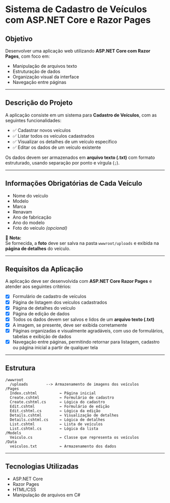 # Sistema de Cadastro de Veículos com ASP.NET Core e Razor Pages

## Objetivo

Desenvolver uma aplicação web utilizando **ASP.NET Core com Razor Pages**, com foco em:

- Manipulação de arquivos texto
- Estruturação de dados
- Organização visual da interface
- Navegação entre páginas

---

## Descrição do Projeto

A aplicação consiste em um sistema para **Cadastro de Veículos**, com as seguintes funcionalidades:

- ✅ Cadastrar novos veículos  
- ✅ Listar todos os veículos cadastrados  
- ✅ Visualizar os detalhes de um veículo específico  
- ✅ Editar os dados de um veículo existente  

Os dados devem ser armazenados em **arquivo texto (.txt)** com formato estruturado, usando separação por ponto e vírgula (`;`).

---

## Informações Obrigatórias de Cada Veículo

- Nome do veículo  
- Modelo  
- Marca  
- Renavam  
- Ano de fabricação  
- Ano do modelo  
- Foto do veículo *(opcional)*  

📌 **Nota:**  
Se fornecida, a **foto** deve ser salva na pasta `wwwroot/uploads` e exibida na **página de detalhes** do veículo.

---

## Requisitos da Aplicação

A aplicação deve ser desenvolvida com **ASP.NET Core Razor Pages** e atender aos seguintes critérios:

- [x] Formulário de cadastro de veículos  
- [x] Página de listagem dos veículos cadastrados  
- [x] Página de detalhes do veículo  
- [x] Página de edição de dados  
- [x] Todos os dados devem ser salvos e lidos de um **arquivo texto (.txt)**  
- [x] A imagem, se presente, deve ser exibida corretamente  
- [x] Páginas organizadas e visualmente agradáveis, com uso de formulários, tabelas e exibição de dados  
- [x] Navegação entre páginas, permitindo retornar para listagem, cadastro ou página inicial a partir de qualquer tela  

---

## Estrutura 

```
/wwwroot
  /uploads        --> Armazenamento de imagens dos veículos
/Pages
  Index.cshtml          ← Página inicial
  Create.cshtml         ← Formulário de cadastro
  Create.cshtml.cs      ← Lógica do cadastro
  Edit.cshtml           ← Formulário de edição
  Edit.cshtml.cs        ← Lógica da edição
  Details.cshtml        ← Visualização de detalhes
  Details.cshtml.cs     ← Lógica de detalhes
  List.cshtml           ← Lista de veículos
  List.cshtml.cs        ← Lógica da lista
/Models
  Veiculo.cs            ← Classe que representa os veículos
/Data
  veiculos.txt          ← Armazenamento dos dados

```

---

## Tecnologias Utilizadas

- ASP.NET Core
- Razor Pages
- HTML/CSS
- Manipulação de arquivos em C#
